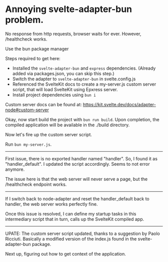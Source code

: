 # Annoying svelte-adapter-bun problem.

No response from http requests, browser waits for ever. However, /healthcheck works.

Use the bun package manager

Steps required to get here:

- Installed the `svelte-adapter-bun` and `express` dependencies. (Already added via packages.json, you can skip this step.)
- Switch the adapter to `svelte-adapter-bun` in svelte.config.js
- Referenced the SvelteKit docs to create a my-server.js custom server script, that will load SvelteKit using Epxress server.
- Install project dependencies using `bun i`

Custom server docs can be found at: https://kit.svelte.dev/docs/adapter-node#custom-server

Okay, now start build the project with `bun run build`. Upon completion, the compiled application will be available in the ./build directory.

Now let's fire up the custom server script.

Run `bun my-server.js`.

-------------

First issue, there is no exported handler named "handler". So, I found it as "handler_default". I updated the script accordingly. Seems to not error anymore.

The issue here is that the web server will never serve a page, but the /healthcheck endpoint works.

------------

If I switch back to node-adapter and reset the handler_default back to handler, the web server works perfectly fine.

Once this issue is resolved, I can define my startup tasks in this intermediary script that in turn, calls up the SvelteKit compiled app.

----

UPATE: The custom server script updated, thanks to a suggestion by Paolo Ricciuti. Basically a modified version of the index.js found in the svelte-adapter-bun package.

Next up, figuring out how to get context of the application.